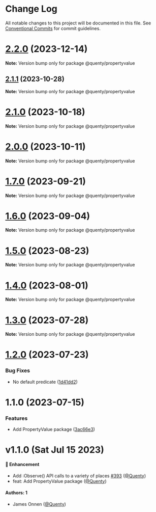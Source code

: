 # Change Log

All notable changes to this project will be documented in this file.
See [Conventional Commits](https://conventionalcommits.org) for commit guidelines.

# [2.2.0](https://github.com/Quenty/NevermoreEngine/compare/@quenty/propertyvalue@2.1.1...@quenty/propertyvalue@2.2.0) (2023-12-14)

**Note:** Version bump only for package @quenty/propertyvalue





## [2.1.1](https://github.com/Quenty/NevermoreEngine/compare/@quenty/propertyvalue@2.1.0...@quenty/propertyvalue@2.1.1) (2023-10-28)

**Note:** Version bump only for package @quenty/propertyvalue





# [2.1.0](https://github.com/Quenty/NevermoreEngine/compare/@quenty/propertyvalue@2.0.0...@quenty/propertyvalue@2.1.0) (2023-10-18)

**Note:** Version bump only for package @quenty/propertyvalue





# [2.0.0](https://github.com/Quenty/NevermoreEngine/compare/@quenty/propertyvalue@1.7.0...@quenty/propertyvalue@2.0.0) (2023-10-11)

**Note:** Version bump only for package @quenty/propertyvalue





# [1.7.0](https://github.com/Quenty/NevermoreEngine/compare/@quenty/propertyvalue@1.6.0...@quenty/propertyvalue@1.7.0) (2023-09-21)

**Note:** Version bump only for package @quenty/propertyvalue





# [1.6.0](https://github.com/Quenty/NevermoreEngine/compare/@quenty/propertyvalue@1.5.0...@quenty/propertyvalue@1.6.0) (2023-09-04)

**Note:** Version bump only for package @quenty/propertyvalue





# [1.5.0](https://github.com/Quenty/NevermoreEngine/compare/@quenty/propertyvalue@1.4.0...@quenty/propertyvalue@1.5.0) (2023-08-23)

**Note:** Version bump only for package @quenty/propertyvalue





# [1.4.0](https://github.com/Quenty/NevermoreEngine/compare/@quenty/propertyvalue@1.3.0...@quenty/propertyvalue@1.4.0) (2023-08-01)

**Note:** Version bump only for package @quenty/propertyvalue





# [1.3.0](https://github.com/Quenty/NevermoreEngine/compare/@quenty/propertyvalue@1.2.0...@quenty/propertyvalue@1.3.0) (2023-07-28)

**Note:** Version bump only for package @quenty/propertyvalue





# [1.2.0](https://github.com/Quenty/NevermoreEngine/compare/@quenty/propertyvalue@1.1.0...@quenty/propertyvalue@1.2.0) (2023-07-23)


### Bug Fixes

* No default predicate ([1d41dd2](https://github.com/Quenty/NevermoreEngine/commit/1d41dd2f419c04f45c0fa43d9bfc8608f88adbf4))





# 1.1.0 (2023-07-15)


### Features

* Add PropertyValue package ([3ac66e3](https://github.com/Quenty/NevermoreEngine/commit/3ac66e375e3960c55d384b962267055d0c6540df))





# v1.1.0 (Sat Jul 15 2023)

#### 🚀 Enhancement

- Add :Observe() API calls to a variety of places [#393](https://github.com/Quenty/NevermoreEngine/pull/393) ([@Quenty](https://github.com/Quenty))
- feat: Add PropertyValue package ([@Quenty](https://github.com/Quenty))

#### Authors: 1

- James Onnen ([@Quenty](https://github.com/Quenty))
